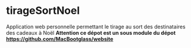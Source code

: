 # tirageSortNoel
Application web personnelle permettant le tirage au sort des destinataires des cadeaux à Noël
**Attention ce dépot est un sous module du dépot https://github.com/MacBootglass/website**
